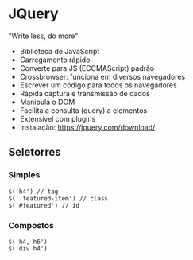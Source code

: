 # JQuery
"Write less, do more"
- Biblioteca de JavaScript
- Carregamento rápido
- Converte para JS (ECCMAScript) padrão
- Crossbrowser: funciona em diversos navegadores
- Escrever um código para todos os navegadores
- Rápida captura e transmissão de dados
- Manipula o DOM
- Facilita a consulta (query) a elementos
- Extensível com plugins
- Instalação: https://jquery.com/download/

## Seletorres
### Simples
```
$('h4') // tag
$('.featured-item') // class
$('#featured') // id
```

### Compostos
```
$('h4, h6')
$('div h4')